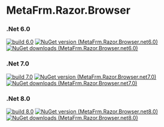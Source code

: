 # MetaFrm.Razor.Browser

### .Net 6.0
[![build 6.0](https://github.com/MetaFrm/MetaFrm.Razor.Browser/actions/workflows/build_6.0.yml/badge.svg)](https://github.com/MetaFrm/MetaFrm.Razor.Browser/actions/workflows/build_6.0.yml)
[![NuGet version (MetaFrm.Razor.Browser.net6.0)](https://img.shields.io/nuget/v/MetaFrm.Razor.Browser.net6.0)](https://www.nuget.org/packages/MetaFrm.Razor.Browser.net6.0/)
[![NuGet downloads (MetaFrm.Razor.Browser.net6.0)](https://img.shields.io/nuget/dt/MetaFrm.Razor.Browser.net6.0)](https://www.nuget.org/packages/MetaFrm.Razor.Browser.net6.0/)
### .Net 7.0
[![build 7.0](https://github.com/MetaFrm/MetaFrm.Razor.Browser/actions/workflows/build_7.0.yml/badge.svg)](https://github.com/MetaFrm/MetaFrm.Razor.Browser/actions/workflows/build_7.0.yml)
[![NuGet version (MetaFrm.Razor.Browser.net7.0)](https://img.shields.io/nuget/v/MetaFrm.Razor.Browser.net7.0)](https://www.nuget.org/packages/MetaFrm.Razor.Browser.net7.0/)
[![NuGet downloads (MetaFrm.Razor.Browser.net7.0)](https://img.shields.io/nuget/dt/MetaFrm.Razor.Browser.net7.0)](https://www.nuget.org/packages/MetaFrm.Razor.Browser.net7.0/)
### .Net 8.0
[![build 8.0](https://github.com/MetaFrm/MetaFrm.Razor.Browser/actions/workflows/build_8.0.yml/badge.svg)](https://github.com/MetaFrm/MetaFrm.Razor.Browser/actions/workflows/build_8.0.yml)
[![NuGet version (MetaFrm.Razor.Browser.net8.0)](https://img.shields.io/nuget/v/MetaFrm.Razor.Browser.net8.0)](https://www.nuget.org/packages/MetaFrm.Razor.Browser.net8.0/)
[![NuGet downloads (MetaFrm.Razor.Browser.net8.0)](https://img.shields.io/nuget/dt/MetaFrm.Razor.Browser.net8.0)](https://www.nuget.org/packages/MetaFrm.Razor.Browser.net8.0/)